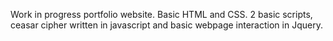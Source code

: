 Work in progress portfolio website. Basic HTML and CSS.
2 basic scripts, ceasar cipher written in javascript and basic webpage interaction in Jquery.
